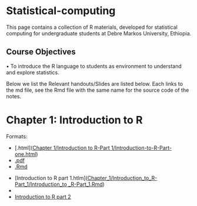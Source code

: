 # Statistical-computing

This page contains a collection of R materials, developed for statistical computing for undergraduate students at Debre Markos University, Ethiopia. 

## Course Objectives
•	 To introduce the R language to students as environment to understand and explore statistics.

Below we list the 
Relevant handouts/Slides are listed below. Each links to the md file, see the Rmd file with the same name for the source code of the notes. 

# Chapter 1: Introduction to R

Formats:
- [.html]([Chapter 1/Introduction to R-Part 1/Introduction-to-R-Part-one.html](https://github.com/Yebelay/Statistical-computing/blob/main/Chapter%201/Introduction%20to%20R-Part%201/Introduction%20to%20R-Part%20one.htlm))
- [.pdf]()
- [.Rmd](https://github.com/Yebelay/Statistical-computing/blob/main/Chapter%201/Introduction%20to%20R-Part%201/Introduction%20to%20R-Part%20one.Rmd)

* [Introduction to R part 1.htlm]([Chapter_1/Introduction_to_R-Part_1/Introduction_to _R-Part_1.Rmd](https://github.com/Yebelay/Statistical-computing/blob/main/Chapter%201/Introduction%20to%20R-Part%201/Introduction%20to%20R-Part%20one.Rmd)) 
* 
* [Introduction to R part 2](tutorials/R_basics_2_data_and_functions.md) 

